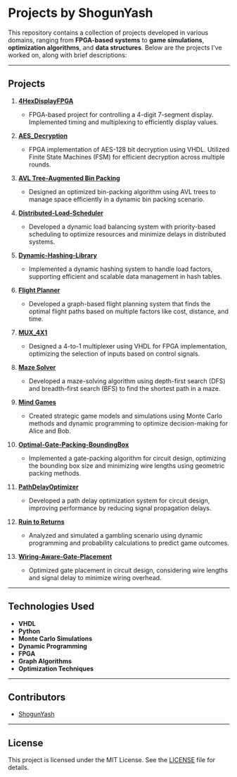 # Projects by ShogunYash

This repository contains a collection of projects developed in various domains, ranging from **FPGA-based systems** to **game simulations**, **optimization algorithms**, and **data structures**. Below are the projects I've worked on, along with brief descriptions:

---

## **Projects**

1. **[4HexDisplayFPGA](https://github.com/ShogunYash/My-Code-Space/tree/main/4HexDisplayFPGA)**  
   - FPGA-based project for controlling a 4-digit 7-segment display. Implemented timing and multiplexing to efficiently display values.

2. **[AES_Decryption](https://github.com/ShogunYash/My-Code-Space/tree/main/AES_Decryption)**  
   - FPGA implementation of AES-128 bit decryption using VHDL. Utilized Finite State Machines (FSM) for efficient decryption across multiple rounds.

3. **[AVL Tree-Augmented Bin Packing](https://github.com/ShogunYash/My-Code-Space/tree/main/AVL%20Tree-Augmented%20Bin%20Packing)**  
   - Designed an optimized bin-packing algorithm using AVL trees to manage space efficiently in a dynamic bin packing scenario.

4. **[Distributed-Load-Scheduler](https://github.com/ShogunYash/My-Code-Space/tree/main/Distributed-Load-Scheduler)**  
   - Developed a dynamic load balancing system with priority-based scheduling to optimize resources and minimize delays in distributed systems.

5. **[Dynamic-Hashing-Library](https://github.com/ShogunYash/My-Code-Space/tree/main/Dynamic-Hashing-Library)**  
   - Implemented a dynamic hashing system to handle load factors, supporting efficient and scalable data management in hash tables.

6. **[Flight Planner](https://github.com/ShogunYash/My-Code-Space/tree/main/Flight%20Planner)**  
   - Developed a graph-based flight planning system that finds the optimal flight paths based on multiple factors like cost, distance, and time.

7. **[MUX_4X1](https://github.com/ShogunYash/My-Code-Space/tree/main/MUX_4X1)**  
   - Designed a 4-to-1 multiplexer using VHDL for FPGA implementation, optimizing the selection of inputs based on control signals.

8. **[Maze Solver](https://github.com/ShogunYash/My-Code-Space/tree/main/Maze%20Solver)**  
   - Developed a maze-solving algorithm using depth-first search (DFS) and breadth-first search (BFS) to find the shortest path in a maze.

9. **[Mind Games](https://github.com/ShogunYash/My-Code-Space/tree/main/Mind%20Games)**  
   - Created strategic game models and simulations using Monte Carlo methods and dynamic programming to optimize decision-making for Alice and Bob.

10. **[Optimal-Gate-Packing-BoundingBox](https://github.com/ShogunYash/My-Code-Space/tree/main/Optimal-Gate-Packing-BoundingBox)**  
    - Implemented a gate-packing algorithm for circuit design, optimizing the bounding box size and minimizing wire lengths using geometric packing methods.

11. **[PathDelayOptimizer](https://github.com/ShogunYash/My-Code-Space/tree/main/PathDelayOptimizer)**  
    - Developed a path delay optimization system for circuit design, improving performance by reducing signal propagation delays.

12. **[Ruin to Returns](https://github.com/ShogunYash/My-Code-Space/tree/main/Ruin%20to%20Returns)**  
    - Analyzed and simulated a gambling scenario using dynamic programming and probability calculations to predict game outcomes.

13. **[Wiring-Aware-Gate-Placement](https://github.com/ShogunYash/My-Code-Space/tree/main/Wiring-Aware-Gate-Placement)**  
    - Optimized gate placement in circuit design, considering wire lengths and signal delay to minimize wiring overhead.

---

## **Technologies Used**  
- **VHDL**  
- **Python**  
- **Monte Carlo Simulations**  
- **Dynamic Programming**  
- **FPGA**  
- **Graph Algorithms**  
- **Optimization Techniques**  

---

## **Contributors**  
- [ShogunYash](https://github.com/ShogunYash)  

---

## **License**  
This project is licensed under the MIT License. See the [LICENSE](LICENSE) file for details.
